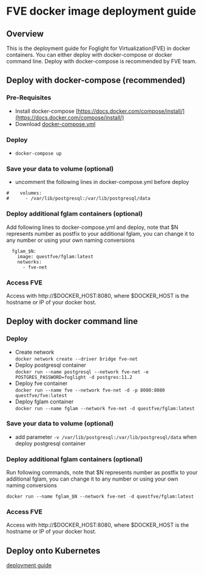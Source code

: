 # FVE docker image deployment guide
## Overview   
This is the deployment guide for Foglight for Virtualization(FVE) in docker containers. You can either deploy with docker-compose or docker command line. Deploy with docker-compose is recommended by FVE team.

## Deploy with docker-compose (recommended)   

### Pre-Requisites   
* Install docker-compose [https://docs.docker.com/compose/install/](https://docs.docker.com/compose/install/)
* Download [docker-compose.yml](https://github.com/Foglight/dockerimage/tree/master/FVE/docker-compose/docker-compose.yml) 
  
### Deploy
* ``docker-compose up``

### Save your data to volume (optional)
* uncomment the following lines in docker-compose.yml before deploy   
```
#    volumes:   
#      - /var/lib/postgresql:/var/lib/postgresql/data   
```

### Deploy additional fglam containers (optional)  
Add following lines to docker-compose.yml and deploy, note that $N represents number as postfix to your additional fglam, you can change it to any number or using your own naming conversions
```
  fglam_$N:
    image: questfve/fglam:latest
    networks:
      - fve-net
``` 

### Access FVE
Access with http://$DOCKER_HOST:8080, where $DOCKER_HOST is the hostname or IP of your docker host.

## Deploy with docker command line   

### Deploy   
* Create network   
``docker network create --driver bridge fve-net``
* Deploy postgresql container   
``docker run --name postgresql --network fve-net -e POSTGRES_PASSWORD=foglight -d postgres:11.2``
* Deploy fve container   
``docker run --name fve --network fve-net -d -p 8080:8080 questfve/fve:latest``
* Deploy fglam container   
``docker run --name fglam --network fve-net -d questfve/fglam:latest``

### Save your data to volume (optional)   
* add parameter ``-v /var/lib/postgresql:/var/lib/postgresql/data`` when deploy postgresql container

### Deploy additional fglam containers (optional)  
Run following commands, note that $N represents number as postfix to your additional fglam, you can change it to any number or using your own naming conversions
```
docker run --name fglam_$N --network fve-net -d questfve/fglam:latest
``` 

### Access FVE
Access with http://$DOCKER_HOST:8080, where $DOCKER_HOST is the hostname or IP of your docker host.

## Deploy onto Kubernetes
[deployment guide](https://github.com/Foglight/dockerimage/tree/master/FVE/kubernetes)